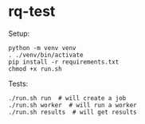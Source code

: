 # rq-test
Setup:

```
python -m venv venv
. ./venv/bin/activate
pip install -r requirements.txt
chmod +x run.sh
```

Tests:
```
./run.sh run  # will create a job
./run.sh worker  # will run a worker
./run.sh results  # will get results
```

